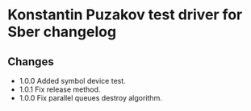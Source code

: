 # Konstantin Puzakov test driver for Sber changelog


## Changes

* 1.0.0 Added symbol device test.
* 1.0.1 Fix release method.
* 1.0.0 Fix parallel queues destroy algorithm.

